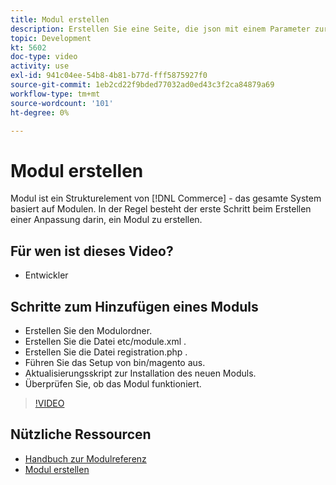 ```yaml
---
title: Modul erstellen
description: Erstellen Sie eine Seite, die json mit einem Parameter zurückgibt.
topic: Development
kt: 5602
doc-type: video
activity: use
exl-id: 941c04ee-54b8-4b81-b77d-fff5875927f0
source-git-commit: 1eb2cd22f9bded77032ad0ed43c3f2ca84879a69
workflow-type: tm+mt
source-wordcount: '101'
ht-degree: 0%

---
```


# Modul erstellen

Modul ist ein Strukturelement von [!DNL Commerce] - das gesamte System basiert auf Modulen. In der Regel besteht der erste Schritt beim Erstellen einer Anpassung darin, ein Modul zu erstellen.

## Für wen ist dieses Video?

- Entwickler

## Schritte zum Hinzufügen eines Moduls

- Erstellen Sie den Modulordner.
- Erstellen Sie die Datei etc/module.xml .
- Erstellen Sie die Datei registration.php .
- Führen Sie das Setup von bin/magento aus.
- Aktualisierungsskript zur Installation des neuen Moduls.
- Überprüfen Sie, ob das Modul funktioniert.

>[!VIDEO](https://video.tv.adobe.com/v/35792?quality=12&learn=on)

## Nützliche Ressourcen

- [Handbuch zur Modulreferenz](https://devdocs.magento.com/guides/v2.4/mrg/intro.html)
- [Modul erstellen](https://devdocs.magento.com/videos/fundamentals/create-a-new-module/)
